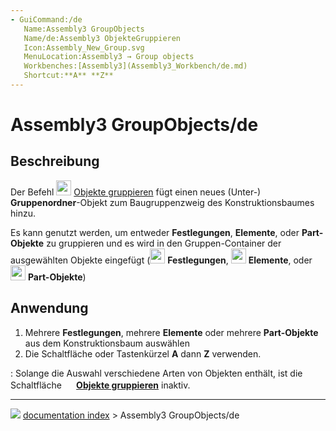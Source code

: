 ```yaml
---
- GuiCommand:/de
   Name:Assembly3 GroupObjects
   Name/de:Assembly3 ObjekteGruppieren
   Icon:Assembly_New_Group.svg
   MenuLocation:Assembly3 → Group objects
   Workbenches:[Assembly3](Assembly3_Workbench/de.md)
   Shortcut:**A** **Z**
---
```


# Assembly3 GroupObjects/de

## Beschreibung

Der Befehl <img alt="" src=images/Assembly_New_Group.svg‎‎  style="width:24px;"> [Objekte gruppieren](Assembly3_GroupObjects/de.md) fügt einen neues (Unter-) **Gruppenordner**-Objekt zum Baugruppenzweig des Konstruktionsbaumes hinzu.

Es kann genutzt werden, um entweder **Festlegungen**, **Elemente**, oder **Part-Objekte** zu gruppieren und es wird in den Gruppen-Container der ausgewählten Objekte eingefügt (<img alt="" src=images/Assembly_Assembly_Constraints_Tree.svg  style="width:24px;"> **Festlegungen**, <img alt="" src=images/Assembly_Assembly_Element_Tree.svg  style="width:24px;"> **Elemente**, oder <img alt="" src=images/Assembly_Assembly_Part_Tree.svg  style="width:24px;"> **Part-Objekte**)

## Anwendung

1.  Mehrere **Festlegungen**, mehrere **Elemente** oder mehrere **Part-Objekte** aus dem Konstruktionsbaum auswählen
2.  Die Schaltfläche  oder Tastenkürzel **A** dann **Z** verwenden.

:   Solange die Auswahl verschiedene Arten von Objekten enthält, ist die Schaltfläche **<img src="images/Assembly_New_Group.svg‎‎" width=16px> [Objekte gruppieren](Assembly3_GroupObjects/de.md)** inaktiv.



---
![](images/Right_arrow.png) [documentation index](../README.md) > Assembly3 GroupObjects/de
